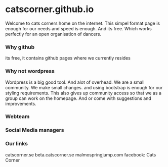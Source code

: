 # catscorner.github.io
Welcome to cats corners home on the internet. This simpel format page is enough for our needs and speed is enough. And its free. Which works perfectly for an open organisation of dancers. 

### Why github 
its free, it contains github pages where we currently resides 

### Why not wordpress
Wordpress is a big good tool. And alot of overhead. We are a small community. We make small changes. and using bootstrap is enough for our styling requirements. This also gives up community access so that we as a group can work on the homepage. And or come with suggestions and improvements. 


### Webteam 


### Social Media managers


### Our links 
catscorner.se
beta.catscorner.se
malmospringjump.com
facebook: Cats Corner 
